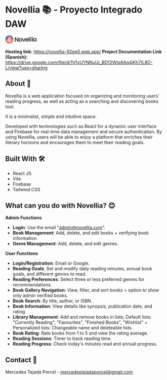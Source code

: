 # Novellia 📚 - Proyecto Integrado DAW
<a href="https://novellia-92ee0.web.app">
    <img src="src/assets/img/logo.png" alt="Logo" width="100">
</a>

**Hosting link:** https://novellia-92ee0.web.app/
**Project Documentation Link (Spanish):** https://drive.google.com/file/d/1VfxUYNNuUi_BD12Wts6Aq4jKh7IL8D-L/view?usp=sharing


## About 💬
Novellia is a web application focused on organizing and monitoring users' reading progress, as well as acting as a searching and discovering books tool. 

It is a minimalist, simple and intuitive space.

Developed with technologies such as React for a dynamic user interface and Firebase for real-time data management and secure authentication. By using Novellia, users will be able to enjoy a platform that enriches their literary horizons and encourages them to meet their reading goals.


## Built With 🛠

* React JS
* Vite
* Firebase
* Tailwind CSS


## What can you do with Novellia? 😊

**Admin Functions**

- **Login**: Use the email "admin@novellia.com".
- **Book Management**: Add, delete, and edit books + verifying book information.
- **Genre Management**: Add, delete, and edit genres.

**User Functions**

- **Login/Registration**: Email or Google.
- **Reading Goals**: Set and modify daily reading minutes, annual book goals, and different genres to read.
- **Reading Preferences**: Select three or less preferred genres for recommendations.
- **Book Gallery Navigation**: View, filter, and sort books + option to show only admin verified books.
- **Book Search**: By title, author, or ISBN.
- **Book Information**: View details like synopsis, publication date, and rating.
- **Library Management**: Add and remove books in lists; Default lists: "Currently Reading", "Favourites", "Finished Books", "Wishlist" + Personalized lists: Changeable name and deleteable lists.
- **Book Rating**: Rate books from 1 to 5 and view the rating average.
- **Reading Sessions**: Timer to track reading time.
- **Reading Progress**: Check today's minutes read and annual progress.



## Contact 📧
Mercedes Tejada Porcel - mercedestejadaporcel@gmail.com





